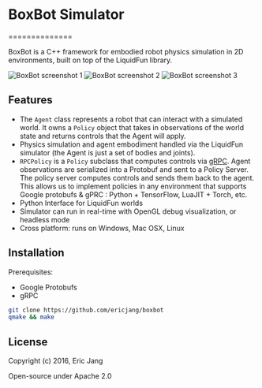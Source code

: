 # BoxBot Simulator
==============

BoxBot is a C++ framework for embodied robot physics simulation in 2D environments, built on top of the LiquidFun library.

![BoxBot screenshot 1](http://i.imgur.com/F1ujNPf.png)
![BoxBot screenshot 2](http://imgur.com/8LzOo7w.png)
![BoxBot screenshot 3](http://imgur.com/Fm4OepZ.png)

## Features
- The `Agent` class represents a robot that can interact with a simulated world. It owns a `Policy` object that takes in observations of the world state and returns controls that the Agent will apply.
- Physics simulation and agent embodiment handled via the LiquidFun simulator (the Agent is just a set of bodies and joints).
- `RPCPolicy` is a `Policy` subclass that computes controls via [gRPC](http://www.grpc.io/). Agent observations are serialized into a Protobuf and sent to a Policy Server. The policy server computes controls and sends them back to the agent. This allows us to implement policies in any environment that supports Google protobufs & gPRC : Python + TensorFlow, LuaJIT + Torch, etc.
- Python Interface for LiquidFun worlds
- Simulator can run in real-time with OpenGL debug visualization, or headless mode
- Cross platform: runs on Windows, Mac OSX, Linux

## Installation

Prerequisites:
- Google Protobufs
- gRPC

```bash
git clone https://github.com/ericjang/boxbot
qmake && make
```

## License

Copyright (c) 2016, Eric Jang

Open-source under Apache 2.0
